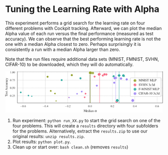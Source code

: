 # Tuning the Learning Rate with Alpha

This experiment performs a grid search for the learning rate on four different problems with Cockpit tracking. Afterward, we can plot the median Alpha value of each run versus the final performance (measured as test accuracy). We can observe that the best performing learning rate is not the one with a median Alpha closest to zero. Perhaps surprisingly it is consistently a run with a median Alpha larger than zero.

Note that the run files require additional data sets (MNIST, FMNIST, SVHN, CIFAR-10) to be downloaded, which they will do automatically.

![Median Alpha vs Performance](output/median_alpha_vs_performance.png)

1. Run experiment: `python run_XX.py` to start the grid search on one of the four problems. This will create a `results` directory with four subfolders for the problems.
   Alternatively, extract the `results.zip` to use our original results: `unzip results.zip`.
2. Plot results: `python plot.py`.
3. Clean up or start over: `bash clean.sh` (removes `results`)
